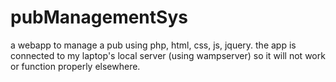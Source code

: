 # pubManagementSys
a webapp to manage a pub using php, html, css, js, jquery.
the app is connected to my laptop's local server (using wampserver) so it will not work or function properly elsewhere.
